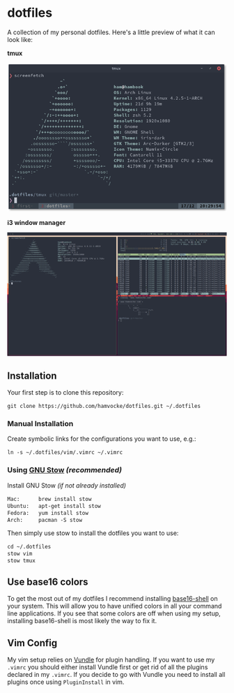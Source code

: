 dotfiles
========

A collection of my personal dotfiles. Here's a little preview of what it can look like:

**tmux**

![tmux screenshot](screenshot.png)


**i3 window manager**

![desktop screenshot](screenshot_desktop.png)


Installation
------------
Your first step is to clone this repository:

    git clone https://github.com/hamvocke/dotfiles.git ~/.dotfiles

### Manual Installation
Create symbolic links for the configurations you want to use, e.g.:

    ln -s ~/.dotfiles/vim/.vimrc ~/.vimrc


### Using [GNU Stow](https://www.gnu.org/software/stow/) _(recommended)_
Install GNU Stow _(if not already installed)_

    Mac:      brew install stow
    Ubuntu:   apt-get install stow
    Fedora:   yum install stow
    Arch:     pacman -S stow

Then simply use stow to install the dotfiles you want to use:

    cd ~/.dotfiles
    stow vim
    stow tmux

Use base16 colors
-----------------
To get the most out of my dotfiles I recommend installing [base16-shell](https://github.com/chriskempson/base16-shell) on your system. This will allow you to have unified colors in all your command line applications. If you see that some colors are off when using my setup, installing base16-shell is most likely the way to fix it.

Vim Config
----------
My vim setup relies on [Vundle](https://github.com/VundleVim/Vundle.vim) for plugin handling. If you want to use my `.vimrc` you should either install Vundle first or get rid of all the plugins declared in my `.vimrc`. If you decide to go with Vundle you need to install all plugins once using `PluginInstall` in vim.
